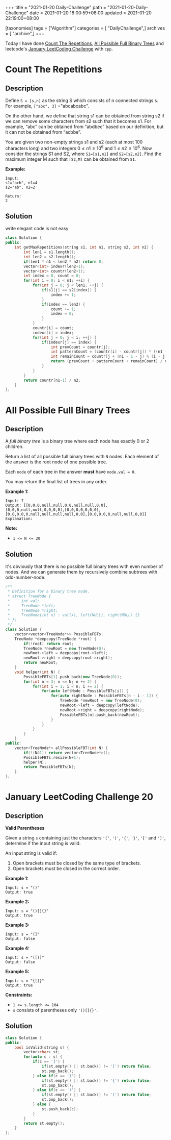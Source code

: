 +++
title = "2021-01-20 Daily-Challenge"
path = "2021-01-20-Daily-Challenge"
date = 2021-01-20 18:00:59+08:00
updated = 2021-01-20 22:19:00+08:00

[taxonomies]
tags = ["Algorithm"]
categories = [ "DailyChallenge",]
archives = [ "archive",]
+++

Today I have done [Count The Repetitions](https://leetcode.com/problems/count-the-repetitions/), [All Possible Full Binary Trees](https://leetcode.com/problems/all-possible-full-binary-trees/) and leetcode's [January LeetCoding Challenge](https://leetcode.com/explore/challenge/card/january-leetcoding-challenge-2021/581/week-3-january-15th-january-21st/3610/) with `cpp`.

<!-- more -->

# Count The Repetitions

## Description

Define `S = [s,n]` as the string S which consists of n connected strings s. For example, `["abc", 3]` ="abcabcabc".

On the other hand, we define that string s1 can be obtained from string s2 if we can remove some characters from s2 such that it becomes s1. For example, “abc” can be obtained from “abdbec” based on our definition, but it can not be obtained from “acbbe”.

You are given two non-empty strings s1 and s2 (each at most 100 characters long) and two integers $0 \le n1 \le10^6$ and $1 \le n2 \le 10^6$. Now consider the strings S1 and S2, where `S1=[s1,n1]` and `S2=[s2,n2]`. Find the maximum integer M such that `[S2,M]` can be obtained from `S1`.

**Example:**

```
Input:
s1="acb", n1=4
s2="ab", n2=2

Return:
2
```

## Solution

write elegant code is not easy

``` cpp
class Solution {
public:
    int getMaxRepetitions(string s1, int n1, string s2, int n2) {
        int len1 = s1.length();
        int len2 = s2.length();
        if(len1 * n1 < len2 * n2) return 0;
        vector<int> indexr(len2+1);
        vector<int> countr(len2+1);
        int index = 0, count = 0;
        for(int i = 0; i < n1; ++i) {
            for(int j = 0; j < len1; ++j) {
                if(s1[j] == s2[index]) {
                    index += 1;
                }
                if(index == len2) {
                    count += 1;
                    index = 0;
                }
            }
            countr[i] = count;
            indexr[i] = index;
            for(int j = 0; j < i; ++j) {
                if(indexr[j] == index) {
                    int prevCount = countr[j];
                    int patternCount = (countr[i] - countr[j]) * ((n1 - 1 - j) / (i - j));
                    int remainCount = countr[j + (n1 - 1 - j) % (i - j)] - countr[j];
                    return (prevCount + patternCount + remainCount) / n2;
                }
            }
        }
        return countr[n1-1] / n2;
    }
};

```

# All Possible Full Binary Trees

## Description

A *full binary tree* is a binary tree where each node has exactly 0 or 2 children.

Return a list of all possible full binary trees with `N` nodes. Each element of the answer is the root node of one possible tree.

Each `node` of each tree in the answer **must** have `node.val = 0`.

You may return the final list of trees in any order.

 

**Example 1:**

```
Input: 7
Output: [[0,0,0,null,null,0,0,null,null,0,0],[0,0,0,null,null,0,0,0,0],[0,0,0,0,0,0,0],[0,0,0,0,0,null,null,null,null,0,0],[0,0,0,0,0,null,null,0,0]]
Explanation:
```

 

**Note:**

- `1 <= N <= 20`

## Solution

it's obviously that there is no possible full binary trees with even number of nodes. And we can generate them by recursively combine subtrees with odd-number-node.

``` cpp
/**
 * Definition for a binary tree node.
 * struct TreeNode {
 *     int val;
 *     TreeNode *left;
 *     TreeNode *right;
 *     TreeNode(int x) : val(x), left(NULL), right(NULL) {}
 * };
 */
class Solution {
    vector<vector<TreeNode*>> PossibleFBTs;
    TreeNode *deepcopy(TreeNode *root) {
        if(!root) return root;
        TreeNode *newRoot = new TreeNode(0);
        newRoot->left = deepcopy(root->left);
        newRoot->right = deepcopy(root->right);
        return newRoot;
    }
    void helper(int N) {
        PossibleFBTs[1].push_back(new TreeNode(0));
        for(int n = 3; n <= N; n += 2) {
            for(int i = 1; i < n; i += 2) {
                for(auto leftNode : PossibleFBTs[i]) {
                    for(auto rightNode : PossibleFBTs[n - i - 1]) {
                        TreeNode *newRoot = new TreeNode(0);
                        newRoot->left = deepcopy(leftNode);
                        newRoot->right = deepcopy(rightNode);
                        PossibleFBTs[n].push_back(newRoot);
                    }
                }
            }
        }
    }
public:
    vector<TreeNode*> allPossibleFBT(int N) {
        if(!(N&1)) return vector<TreeNode*>();
        PossibleFBTs.resize(N+1);
        helper(N);
        return PossibleFBTs[N];
    }
};
```

# January LeetCoding Challenge 20

## Description

**Valid Parentheses**

Given a string `s` containing just the characters `'('`, `')'`, `'{'`, `'}'`, `'['` and `']'`, determine if the input string is valid.

An input string is valid if:

1. Open brackets must be closed by the same type of brackets.
2. Open brackets must be closed in the correct order.

 

**Example 1:**

```
Input: s = "()"
Output: true
```

**Example 2:**

```
Input: s = "()[]{}"
Output: true
```

**Example 3:**

```
Input: s = "(]"
Output: false
```

**Example 4:**

```
Input: s = "([)]"
Output: false
```

**Example 5:**

```
Input: s = "{[]}"
Output: true
```

 

**Constraints:**

- `1 <= s.length <= 104`
- `s` consists of parentheses only `'()[]{}'`.

## Solution

``` cpp
class Solution {
public:
    bool isValid(string s) {
        vector<char> st;
        for(auto c : s) {
            if(c == ']') {
                if(st.empty() || st.back() != '[') return false;
                st.pop_back();
            } else if(c == '}') {
                if(st.empty() || st.back() != '{') return false;
                st.pop_back();
            } else if(c == ')') {
                if(st.empty() || st.back() != '(') return false;
                st.pop_back();
            } else {
                st.push_back(c);
            }
        }
        return st.empty();
    }
};
```
